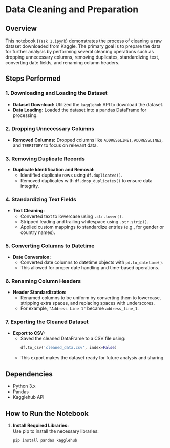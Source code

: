 # Data Cleaning and Preparation

## Overview
This notebook (`Task 1.ipynb`) demonstrates the process of cleaning a raw dataset downloaded from Kaggle. The primary goal is to prepare the data for further analysis by performing several cleaning operations such as dropping unnecessary columns, removing duplicates, standardizing text, converting date fields, and renaming column headers.

## Steps Performed

### 1. Downloading and Loading the Dataset
- **Dataset Download:** Utilized the `kagglehub` API to download the dataset.
- **Data Loading:** Loaded the dataset into a pandas DataFrame for processing.

### 2. Dropping Unnecessary Columns
- **Removed Columns:** Dropped columns like `ADDRESSLINE1`, `ADDRESSLINE2`, and `TERRITORY` to focus on relevant data.

### 3. Removing Duplicate Records
- **Duplicate Identification and Removal:** 
  - Identified duplicate rows using `df.duplicated()`.
  - Removed duplicates with `df.drop_duplicates()` to ensure data integrity.

### 4. Standardizing Text Fields
- **Text Cleaning:** 
  - Converted text to lowercase using `.str.lower()`.
  - Stripped leading and trailing whitespace using `.str.strip()`.
  - Applied custom mappings to standardize entries (e.g., for gender or country names).

### 5. Converting Columns to Datetime
- **Date Conversion:** 
  - Converted date columns to datetime objects with `pd.to_datetime()`.
  - This allowed for proper date handling and time-based operations.

### 6. Renaming Column Headers
- **Header Standardization:** 
  - Renamed columns to be uniform by converting them to lowercase, stripping extra spaces, and replacing spaces with underscores.
  - For example, `"Address Line 1"` became `address_line_1`.

### 7. Exporting the Cleaned Dataset
- **Export to CSV:** 
  - Saved the cleaned DataFrame to a CSV file using:
    ```python
    df.to_csv('cleaned_data.csv', index=False)
    ```
  - This export makes the dataset ready for future analysis and sharing.

## Dependencies
- Python 3.x
- Pandas
- Kagglehub API

## How to Run the Notebook
1. **Install Required Libraries:**  
   Use pip to install the necessary libraries:
   ```bash
   pip install pandas kagglehub
